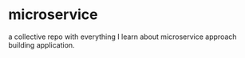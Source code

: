 # microservice
a collective repo with everything I learn about microservice approach building application. 
